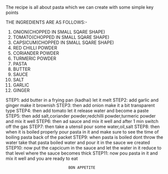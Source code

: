 The recipe is all about pasta which we can create with some simple key points

THE INGREDIENTS ARE AS FOLLOWS:-
1. ONION(CHOPPED IN SMALL SQARE SHAPE)
2. TOMATO(CHOPPED IN SMALL SQARE SHAPE)
3. CAPSICUM(CHOPPED IN SMALL SQARE SHAPE)
4. RED CHILLI POWDER
5. CORIANDER POWDER
6. TURMERIC POWDER
7. PASTA
8. BUTTER
9. SAUCE
10. SALT
11. GARLIC
12. GINGER


STEP1: add butter in a frying pan (kadhai) let it melt
STEP2: add garlic and ginger make it brownish
STEP3: then add onion make it a bit transparent type
STEP4: then add tomato let it release water and become a paste
STEP5: then add salt,coriander powder,redchilli powder,turmeric powder and mix it well
STEP6: then ad sauce and mix it well and after 1 min switch off the gas
STEP7: then take a utensil pour some water,oil,salt
STEP8: then when it is boiled properly pour pasta in it and make sure to see the time of boiling pasta back of the packet
STEP9: when pasta is boiled dont throw the water take that pasta boiled water and pour it in the sauce we created  
STEP10: now put the capcicum in the sauce and let the water in it reduce to that level where the sauce becomes thick
STEP11: now pou pasta in it and mix it well and you are ready to eat


                                BON APPETITE 